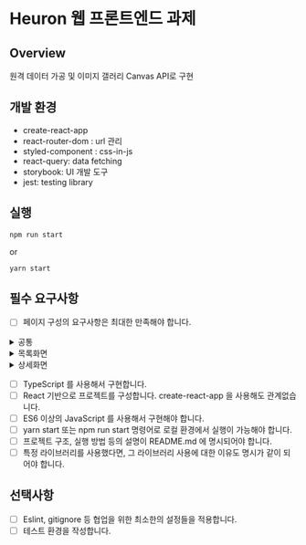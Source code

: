 # Heuron 웹 프론트엔드 과제

## Overview

원격 데이터 가공 및 이미지 갤러리 Canvas API로 구현

## 개발 환경

- create-react-app
- react-router-dom : url 관리
- styled-component : css-in-js
- react-query: data fetching
- storybook: UI 개발 도구
- jest: testing library

## 실행

```
npm run start
```

or

```
yarn start
```

## 필수 요구사항

- [ ] 페이지 구성의 요구사항은 최대한 만족해야 합니다.

<details>
<summary>공통</summary>
<div markdown="1">
  <input type="checkbox"/> 모든 페이지 이동은 새 탭이나 새 창이 아닌 페이지 전환입니다.<br />
  <input type="checkbox" /> 모든 페이지는 별도로 URL 이 부여되어야 하며, 브라우저 입력창에 URL 을 직접 입력해도 페이지에 접근이 가능해야 합니다.<br />
  <input type="checkbox" /> API 호출 시 로딩 표시가 나타나야 하며,응답이 완료되었을 때 로딩표시가 사라져야 합니다.<br />
  <input type="checkbox" /> API 호출 실패 등 API 관련 모든 에러는 발생시 예외 처리되며, 사용자의 액션을 방해하지 않아야 합니다.
</div>
</details>

<details>
<summary>목록화면</summary>
<div markdown="1">
  <input type="checkbox" /> Lorem Picsum - API (https://picsum.photos/v2/list)를 활용해서 목록 화면을 구성합니다.<br />
  <input type="checkbox" /> 응답 받은 데이터 목록으로 테이블 화면을 작성하며, 그 중 썸네일 이미지를 테이블에 표시합니다.
</div>
</details>

<details>
<summary>상세화면</summary>
<div markdown="1">
  <input type="checkbox" /> Lorem Picsum - API (https://picsum.photos/v2/list)를 활용해서 상세 화면 – 이미지 갤러리를 구성합니다.
  <input type="checkbox" /> 동일한 API 로 목록 화면과 상세 화면을 구현하기 때문에 적절한 JSON 데이터의 가공이 필요합니다.
  <input type="checkbox" /> 불러온 이미지 목록 중에 Canvas API 를 통해 1 개의 이미지만 표시되게끔 처리합니다.
  <input type="checkbox" /> 마우스 휠 이벤트에 따라 Canvas 에 이미지가 순차적으로 표시되어야 합니다.
  <input type="checkbox" /> 마우스 (왼쪽 클릭 + 드래그) 이벤트 발생 시 이미지 확대/축소가 되어야 합니다.
  <input type="checkbox" /> 마우스 (오른쪽 클릭 + 드래그) 이벤트 발생 시 이미지 회전이 되어야 합니다.
</div>
</details>

- [ ] TypeScript 를 사용해서 구현합니다.
- [ ] React 기반으로 프로젝트를 구성합니다. create-react-app 을 사용해도 관계없습니다.
- [ ] ES6 이상의 JavaScript 를 사용해서 구현해야 합니다.
- [ ] yarn start 또는 npm run start 명령어로 로컬 환경에서 실행이 가능해야 합니다.
- [ ] 프로젝트 구조, 실행 방법 등의 설명이 README.md 에 명시되어야 합니다.
- [ ] 특정 라이브러리를 사용했다면, 그 라이브러리 사용에 대한 이유도 명시가 같이 되어야 합니다.

## 선택사항

- [ ] Eslint, gitignore 등 협업을 위한 최소한의 설정들을 적용합니다.
- [ ] 테스트 환경을 작성합니다.
